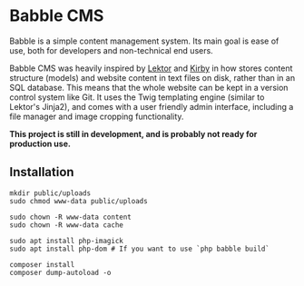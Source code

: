 # Babble CMS
Babble is a simple content management system. Its main goal is ease of use, 
both for developers and non-technical end users.

Babble CMS was heavily inspired by [Lektor](https://www.getlektor.com/)
and [Kirby](https://getkirby.com/) in how stores content structure (models) and
website content in text files on disk, rather than in an SQL database. This means
that the whole website can be kept in a version control system like Git. It uses
the Twig templating engine (similar to Lektor's Jinja2), and comes with a user
friendly admin interface, including a file manager and image cropping functionality.

**This project is still in development, and is probably not ready for production use.**

## Installation
```
mkdir public/uploads
sudo chmod www-data public/uploads

sudo chown -R www-data content
sudo chown -R www-data cache

sudo apt install php-imagick
sudo apt install php-dom # If you want to use `php babble build`

composer install
composer dump-autoload -o
```
